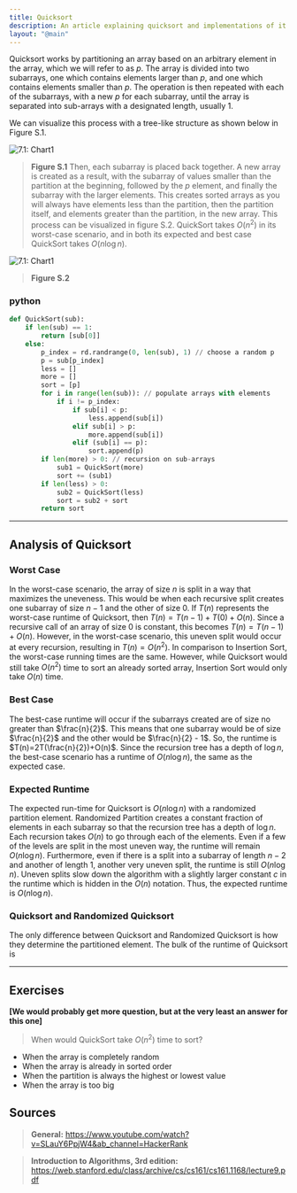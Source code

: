 ```yaml
---
title: Quicksort
description: An article explaining quicksort and implementations of it in java and python.
layout: "@main"
---
```


Quicksort works by partitioning an array based on an arbitrary element in the array, which we will refer to as $p.$ The array is divided into two subarrays, one which contains elements larger than $p$, and one which contains elements smaller than $p$. The operation is then repeated with each of the subarrays, with a new $p$ for each subarray, until the array is separated into sub-arrays with a designated length, usually 1.

We can visualize this process with a tree-like structure as shown below in Figure S.1.

![7.1: Chart1](https://i.ibb.co/M6kby9t/table1.png)

> **Figure S.1**
Then, each subarray is placed back together. A new array is created as a result, with the subarray of values smaller than the partition at the beginning, followed by the $p$ element, and finally the subarray with the larger elements. This creates sorted arrays as you will always have elements less than the partition, then the partition itself, and elements greater than the partition, in the new array. This process can be visualized in figure S.2. QuickSort takes $O(n^2)$ in its worst-case scenario, and in both its expected and best case QuickSort takes $O(n \log{n})$. 


![7.1: Chart1](https://i.ibb.co/d491L8r/table2.png)

> **Figure S.2**

### python

```python
def QuickSort(sub):
    if len(sub) == 1:
        return [sub[0]]
    else:
        p_index = rd.randrange(0, len(sub), 1) // choose a random p
        p = sub[p_index]
        less = []
        more = []
        sort = [p]
        for i in range(len(sub)): // populate arrays with elements
            if i != p_index:
                if sub[i] < p:
                    less.append(sub[i])
                elif sub[i] > p:
                    more.append(sub[i])
                elif (sub[i] == p):
                    sort.append(p)
        if len(more) > 0: // recursion on sub-arrays
            sub1 = QuickSort(more)
            sort += (sub1)
        if len(less) > 0:
            sub2 = QuickSort(less)
            sort = sub2 + sort
        return sort
```

---

## Analysis of Quicksort

### Worst Case

In the worst-case scenario, the array of size $n$ is split in a way that maximizes the uneveness. This would be when each recursive split creates one subarray of size $n-1$ and the other of size $0$. If $T(n)$ represents the worst-case runtime of Quicksort, then $T(n)=T(n-1)+T(0)+O(n)$. Since a recursive call of an array of size $0$ is constant, this becomes $T(n)=T(n-1)+O(n)$. However, in the worst-case scenario, this uneven split would occur at every recursion, resulting in $T(n)=O(n^2)$. In comparison to Insertion Sort, the worst-case running times are the same. However, while Quicksort would still take $O(n^2)$ time to sort an already sorted array, Insertion Sort would only take $O(n)$ time.

### Best Case

The best-case runtime will occur if the subarrays created are of size no greater than $\frac{n}{2}$. This means that one subarray would be of size $\frac{n}{2}$ and the other would be $\frac{n}{2} - 1$. So, the runtime is $T(n)=2T(\frac{n}{2})+O(n)$. Since the recursion tree has a depth of $\log{n}$, the best-case scenario has a runtime of $O(n \log{n})$, the same as the expected case.

### Expected Runtime

The expected run-time for Quicksort is $O(n \log{n})$ with a randomized partition element. Randomized Partition creates a constant fraction of elements in each subarray so that the recursion tree has a depth of $\log{n}$. Each recursion takes $O(n)$ to go through each of the elements. Even if a few of the levels are split in the most uneven way, the runtime will remain $O(n \log{n})$. Furthermore, even if there is a split into a subarray of length $n-2$ and another of length $1$, another very uneven split, the runtime is still $O(n \log{n})$. Uneven splits slow down the algorithm with a slightly larger constant $c$ in the runtime which is hidden in the $O(n)$ notation. Thus, the expected runtime is $O(n \log{n})$.

### Quicksort and Randomized Quicksort

The only difference between Quicksort and Randomized Quicksort is how they determine the partitioned element. The bulk of the runtime of Quicksort is

---

## Exercises

**[We would probably get more question, but at the very least an answer for this one]**

> When would QuickSort take $O(n^2)$ time to sort?

- When the array is completely random
- When the array is already in sorted order
- When the partition is always the highest or lowest value
- When the array is too big

## Sources

> **General:** https://www.youtube.com/watch?v=SLauY6PpjW4&ab_channel=HackerRank

> **Introduction to Algorithms, 3rd edition:** https://web.stanford.edu/class/archive/cs/cs161/cs161.1168/lecture9.pdf
